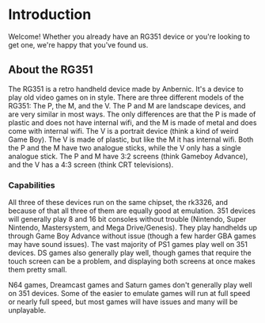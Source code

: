 # Introduction

Welcome! Whether you already have an RG351 device or you're looking to get one, we're happy that you've found us.

## About the RG351

The RG351 is a retro handheld device made by Anbernic. It's a device to play old video games on in style. There are three different models of the RG351: The P, the M, and the V. The P and M are landscape devices, and are very similar in most ways. The only differences are that the P is made of plastic and does not have internal wifi, and the M is made of metal and does come with internal wifi. The V is a portrait device (think a kind of weird Game Boy). The V is made of plastic, but like the M it has internal wifi. Both the P and the M have two analogue sticks, while the V only has a single analogue stick. The P and M have 3:2 screens (think Gameboy Advance), and the V has a 4:3 screen (think CRT televisions).

### Capabilities

All three of these devices run on the same chipset, the rk3326, and because of that all three of them are equally good at emulation. 351 devices will generally play 8 and 16 bit consoles without trouble (Nintendo, Super Nintendo, Mastersystem, and Mega Drive/Genesis). They play handhelds up through Game Boy Advance without issue (though a few harder GBA games may have sound issues). The vast majority of PS1 games play well on 351 devices. DS games also generally play well, though games that require the touch screen can be a problem, and displaying both screens at once makes them pretty small.

N64 games, Dreamcast games and Saturn games don't generally play well on 351 devices. Some of the easier to emulate games will run at full speed or nearly full speed, but most games will have issues and many will be unplayable.
